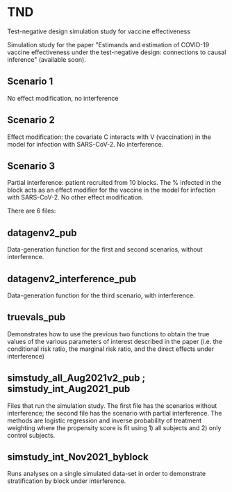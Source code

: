 # TND
Test-negative design simulation study for vaccine effectiveness

Simulation study for the paper "Estimands and estimation of COVID-19 vaccine effectiveness under the test-negative design: connections to causal inference" (available soon).

## Scenario 1
No effect modification, no interference

## Scenario 2
Effect modification: the covariate C interacts with V (vaccination) in the model for infection with SARS-CoV-2.
No interference.

## Scenario 3
Partial interference: patient recruited from 10 blocks. The % infected in the block acts as an effect modifier for the vaccine in the model for infection with SARS-CoV-2.
No other effect modification.

There are 6 files:

## datagenv2_pub
Data-generation function for the first and second scenarios, without interference.

## datagenv2_interference_pub
Data-generation function for the third scenario, with interference.

## truevals_pub
Demonstrates how to use the previous two functions to obtain the true values of the various parameters of interest described in the paper (i.e. the conditional risk ratio, the marginal risk ratio, and the direct effects under interference)

## simstudy_all_Aug2021v2_pub ; simstudy_int_Aug2021_pub
Files that run the simulation study. The first file has the scenarios without interference; the second file has the scenario with partial interference. The methods are logistic regression and inverse probability of treatment weighting where the propensity score is fit using 1) all subjects and 2) only control subjects.

## simstudy_int_Nov2021_byblock
Runs analyses on a single simulated data-set in order to demonstrate stratification by block under interference.
